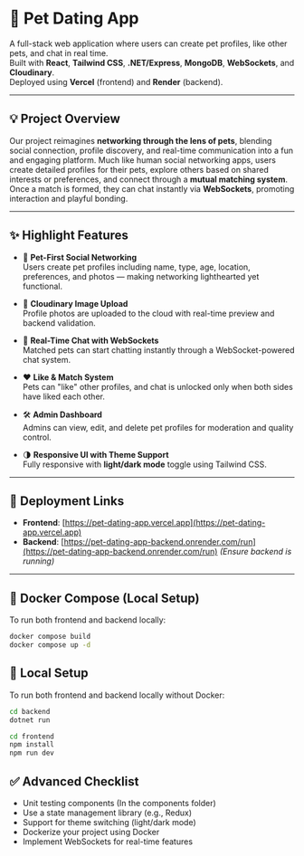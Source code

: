 # 🐾 Pet Dating App

A full-stack web application where users can create pet profiles, like other pets, and chat in real time.  
Built with **React**, **Tailwind CSS**, **.NET/Express**, **MongoDB**, **WebSockets**, and **Cloudinary**.  
Deployed using **Vercel** (frontend) and **Render** (backend).

---

## 💡 Project Overview

Our project reimagines **networking through the lens of pets**, blending social connection, profile discovery, and real-time communication into a fun and engaging platform. Much like human social networking apps, users create detailed profiles for their pets, explore others based on shared interests or preferences, and connect through a **mutual matching system**. Once a match is formed, they can chat instantly via **WebSockets**, promoting interaction and playful bonding.

---

## ✨ Highlight Features

- 🐶 **Pet-First Social Networking**  
  Users create pet profiles including name, type, age, location, preferences, and photos — making networking lighthearted yet functional.

- 📸 **Cloudinary Image Upload**  
  Profile photos are uploaded to the cloud with real-time preview and backend validation.

- 💬 **Real-Time Chat with WebSockets**  
  Matched pets can start chatting instantly through a WebSocket-powered chat system.

- ❤️ **Like & Match System**  
  Pets can "like" other profiles, and chat is unlocked only when both sides have liked each other.

- 🛠 **Admin Dashboard**  
  Admins can view, edit, and delete pet profiles for moderation and quality control.

- 🌗 **Responsive UI with Theme Support**  
  Fully responsive with **light/dark mode** toggle using Tailwind CSS.

---

## 🚀 Deployment Links

- **Frontend**: [https://pet-dating-app.vercel.app](https://pet-dating-app.vercel.app)
- **Backend**: [https://pet-dating-app-backend.onrender.com/run](https://pet-dating-app-backend.onrender.com/run) _(Ensure backend is running)_

---

## 🐳 Docker Compose (Local Setup)

To run both frontend and backend locally:

```bash
docker compose build
docker compose up -d
```

## 🔌 Local Setup

To run both frontend and backend locally without Docker:

```bash
cd backend
dotnet run

cd frontend
npm install
npm run dev
```

## ✅ Advanced Checklist

- Unit testing components (In the components folder)
- Use a state management library (e.g., Redux)
- Support for theme switching (light/dark mode)
- Dockerize your project using Docker
- Implement WebSockets for real-time features
